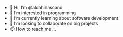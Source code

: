 - 👋 Hi, I’m @aldahirlascano
- 👀 I’m interested in programming
- 🌱 I’m currently learning about software development
- 💞️ I’m looking to collaborate on big projects
- 📫 How to reach me ...

<!---
aldahirlascano/aldahirlascano is a ✨ special ✨ repository because its `README.md` (this file) appears on your GitHub profile.
You can click the Preview link to take a look at your changes.
--->
